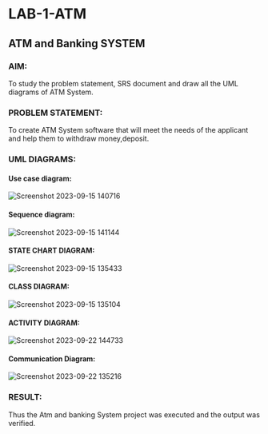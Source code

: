 # LAB-1-ATM
## ATM and Banking SYSTEM
### AIM: 
To study the problem statement, SRS document and draw all the UML diagrams of ATM
System.
### PROBLEM STATEMENT:
To create ATM System software that will meet the needs of the applicant and help them
to withdraw money,deposit.
### UML DIAGRAMS:
#### Use case diagram:
![Screenshot 2023-09-15 140716](https://github.com/GitPreethiHub/LAB-1-ATM/assets/119475585/5d70253a-294b-4970-be95-20b5a70e9e47)
#### Sequence diagram:
![Screenshot 2023-09-15 141144](https://github.com/GitPreethiHub/LAB-1-ATM/assets/119475585/8419f429-e688-4bcb-9508-0ef521a36025)
#### STATE CHART DIAGRAM:
![Screenshot 2023-09-15 135433](https://github.com/GitPreethiHub/LAB-1-ATM/assets/119475585/19a663f0-a7b3-42f2-b333-2b7857d05811)
#### CLASS DIAGRAM:
![Screenshot 2023-09-15 135104](https://github.com/GitPreethiHub/LAB-1-ATM/assets/119475585/701a2445-987f-4654-bbfb-13d4adff3b78)
#### ACTIVITY DIAGRAM:
![Screenshot 2023-09-22 144733](https://github.com/GitPreethiHub/LAB-1-ATM/assets/119475585/d9e62973-bf4f-4724-a4b0-008b59934382)
#### Communication Diagram:
![Screenshot 2023-09-22 135216](https://github.com/GitPreethiHub/LAB-1-ATM/assets/119475585/3e6d4faf-e79b-45e8-8220-afa799ad0d93)

### RESULT: 
Thus the Atm and banking System project was executed and the output was verified.
